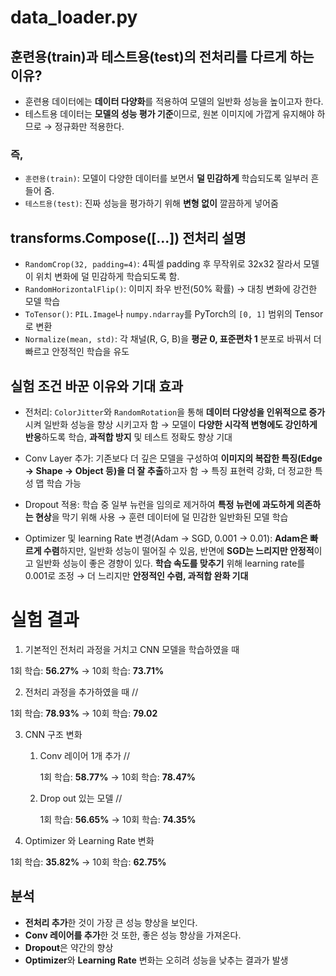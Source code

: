 # data_loader.py

## 훈련용(train)과 테스트용(test)의 전처리를 다르게 하는 이유?
- 훈련용 데이터에는 **데이터 다양화**를 적용하여 모델의 일반화 성능을 높이고자 한다.
- 테스트용 데이터는 **모델의 성능 평가 기준**이므로, 원본 이미지에 가깝게 유지해야 하므로
  → 정규화만 적용한다.

### 즉,
- `훈련용(train)`: 모델이 다양한 데이터를 보면서 **덜 민감하게** 학습되도록 일부러 흔들어 줌.
- `테스트용(test)`: 진짜 성능을 평가하기 위해 **변형 없이** 깔끔하게 넣어줌

## transforms.Compose([...]) 전처리 설명
- `RandomCrop(32, padding=4)`: 4픽셀 padding 후 무작위로 32x32 잘라서 모델이 위치 변화에 덜 민감하게 학습되도록 함.
- `RandomHorizontalFlip()`: 이미지 좌우 반전(50% 확률) → 대칭 변화에 강건한 모델 학습
- `ToTensor()`: `PIL.Image`나 `numpy.ndarray`를 PyTorch의 `[0, 1]` 범위의 Tensor로 변환
- `Normalize(mean, std)`: 각 채널(R, G, B)을 **평균 0, 표준편차 1** 분포로 바꿔서 더 빠르고 안정적인 학습을 유도

## 실험 조건 바꾼 이유와 기대 효과

- 전처리: `ColorJitter`와 `RandomRotation`을 통해 **데이터 다양성을 인위적으로 증가**시켜 일반화 성능을 향상 시키고자 함 → 모델이 **다양한 시각적 변형에도 강인하게 반응**하도록 학습, **과적합 방지** 및 테스트 정확도 향상 기대

- Conv Layer 추가: 기존보다 더 깊은 모델을 구성하여 **이미지의 복잡한 특징(Edge → Shape → Object 등)을 더 잘 추출**하고자 함 → 특징 표현력 강화, 더 정교한 특성 맵 학습 가능

- Dropout 적용: 학습 중 일부 뉴런을 임의로 제거하여 **특정 뉴런에 과도하게 의존하는 현상**을 막기 위해 사용 → 훈련 데이터에 덜 민감한 일반화된 모델 학습

- Optimizer 및 learning Rate 변경(Adam → SGD, 0.001 → 0.01): **Adam은 빠르게 수렴**하지만, 일반화 성능이 떨어질 수 있음, 반면에 **SGD는 느리지만 안정적**이고 일반화 성능이 좋은 경향이 있다. **학습 속도를 맞추기** 위해 learning rate를 0.001로 조정 → 더 느리지만 **안정적인 수렴, 과적합 완화 기대** 
    
# 실험 결과
1. 기본적인 전처리 과정을 거치고 CNN 모델을 학습하였을 때

1회 학습: **56.27%** → 10회 학습: **73.71%**

2. 전처리 과정을 추가하였을 때 //

1회 학습: **78.93%** → 10회 학습: **79.02**

3. CNN 구조 변화

   1) Conv 레이어 1개 추가 // 

      1회 학습: **58.77%** → 10회 학습: **78.47%**

   2) Drop out 있는 모델 // 
  
      1회 학습: **56.65%** → 10회 학습: **74.35%**
  
4. Optimizer 와 Learning Rate 변화

1회 학습: **35.82%** → 10회 학습: **62.75%**

## 분석
- **전처리 추가**한 것이 가장 큰 성능 향상을 보인다.
- **Conv 레이어를 추가**한 것 또한, 좋은 성능 향상을 가져온다.
- **Dropout**은 약간의 향상
- **Optimizer**와 **Learning Rate** 변화는 오히려 성능을 낮추는 결과가 발생 
